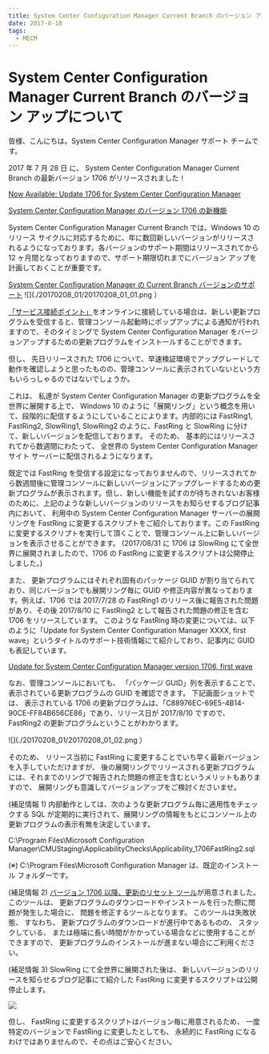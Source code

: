 ```yaml
---
title: System Center Configuration Manager Current Branch のバージョン アップについて
date: 2017-8-18
tags:
  - MECM
---
```


# System Center Configuration Manager Current Branch のバージョン アップについて

皆様、こんにちは。System Center Configuration Manager サポート チームです。

2017 年 7 月 28 日 に、 System Center Configuration Manager Current Branch の最新バージョン 1706 がリリースされました！

[Now Available: Update 1706 for System Center Configuration Manager](https://techcommunity.microsoft.com/t5/configuration-manager-archive/now-available-update-1706-for-system-center-configuration/ba-p/274258)

[System Center Configuration Manager のバージョン 1706 の新機能](https://docs.microsoft.com/ja-jp/mem/configmgr/core/plan-design/changes/whats-new-in-version-1706)

System Center Configuration Manager Current Branch では、Windows 10 のリリース サイクルに対応するために、年に数回新しいバージョンがリリースされるようになっております。各バージョンのサポート期間はリリースされてから 12 ヶ月間となっておりますので、サポート期限切れまでにバージョン アップを計画しておくことが重要です。


[System Center Configuration Manager の Current Branch バージョンのサポート](https://docs.microsoft.com/ja-jp/mem/configmgr/core/servers/manage/current-branch-versions-supported)
![](./20170208_01/20170208_01_01.png ）

[「サービス接続ポイント」](https://docs.microsoft.com/ja-jp/mem/configmgr/core/servers/deploy/configure/about-the-service-connection-point)をオンラインに接続している場合は、新しい更新プログラムを受信すると、管理コンソール起動時にポップアップによる通知が行われますので、そのタイミングで System Center Configuration Manager  をバージョンアップするための更新プログラムをインストールすることができます。



但し、 先日リリースされた 1706 について、早速検証環境でアップグレードして動作を確認しようと思ったものの、管理コンソールに表示されていないという方もいらっしゃるのではないでしょうか。



これは、 私達が System Center Configuration Manager の更新プログラムを全世界に展開する上で、 Windows 10 のように「展開リング」という概念を用いて、段階的に配信するようにしていることによります。内部的には FastRing1, FastRing2, SlowRing1, SlowRing2 のように、FastRing と SlowRing に分けて、新しいバージョンを配信しております。 そのため、 基本的にはリリースされてから数週間にわたって、 全世界の System Center Configuration Manager サイト サーバーに配信されるようになります。

 

既定では FastRing を受信する設定になっておりませんので、リリースされてから数週間後に管理コンソールに新しいバージョンにアップグレードするための更新プログラムが表示されます。但し、新しい機能を試すのが待ちきれないお客様のために、上記のような新しいバージョンのリリースをお知らせするブログ記事内において、 利用中の System Center Configuration Manager サーバーの展開リングを FastRing に変更するスクリプトをご紹介しております。この FastRing に変更するスクリプトを実行して頂くことで、管理コンソール上に新しいバージョンを表示させることができます。 (2017/08/31 に 1706 は SlowRing にて全世界に展開されましたので、1706 の FastRing に変更するスクリプトは公開停止しました。) 



また、 更新プログラムにはそれぞれ固有のパッケージ GUID が割り当てられており、同じバージョンでも展開リング毎に GUID や修正内容が異なっております。例えば、1706 では 2017/7/28 の FastRing1 のリリース後に報告された問題があり、その後 2017/8/10 に FastRing2 として報告された問題の修正を含む 1706 をリリースしています。 このような FastRing 時の変更については、以下のように「Update for System Center Configuration Manager XXXX, first wave」というタイトルのサポート技術情報にて紹介しており、記事内に GUID も表記しています。


[Update for System Center Configuration Manager version 1706, first wave](https://support.microsoft.com/ja-jp/help/4039380/update-for-system-center-configuration-manager-version-1706-first-wave)


なお、管理コンソールにおいても、 「パッケージ GUID」列を表示することで、表示されている更新プログラムの GUID を確認できます。 下記画面ショットでは、 表示されている 1706 の更新プログラムは、「C88976EC-69E5-4B14-90CE-FF84B656CE86」であり、リリース日が 2017/8/10 ですので、FastRing2 の更新プログラムということがわかります。

![](./20170208_01/20170208_01_02.png ）


そのため、 リリース当初に FastRing に変更することでいち早く最新バージョンを入手していただけますが、 後の展開リングでリリースされる更新プログラムには、それまでのリングで報告された問題の修正を含むというメリットもありますので、 展開リングも意識してバージョンアップをご検討くださいませ。

 

(補足情報 1)
内部動作としては、次のような更新プログラム毎に適用性をチェックする SQL が定期的に実行されて、展開リングの情報をもとにコンソール上の更新プログラムの表示有無を決定しています。

C:\Program Files\Microsoft Configuration Manager\CMUStaging\ApplicabilityChecks\Applicability_1706FastRing2.sql

(※)  C:\Program Files\Microsoft Configuration Manager は、既定のインストール フォルダーです。



(補足情報 2)
[バージョン 1706 以降、更新のリセット ツール](https://docs.microsoft.com/ja-jp/mem/configmgr/core/servers/manage/update-reset-tool)が用意されました。 このツールは、 更新プログラムのダウンロードやインストールを行った際に問題が発生した場合に、 問題を修正するツールとなります。 このツールは失敗状態、 すなわち、 更新プログラムのダウンロードが進行中であるものの、 スタックしている、 または極端に長い時間がかかっている場合などに使用することができますので、 更新プログラムのインストールが進まない場合にご利用ください。

 

(補足情報 3)
SlowRing にて全世界に展開された後は、 新しいバージョンのリリースを知らせるブログ記事にて紹介した FastRing に変更するスクリプトは公開停止します。

![](./20170208_01/20170208_01_03.png)


但し、 FastRing に変更するスクリプトはバージョン毎に用意されるため、 一度特定のバージョンで FastRing に変更したとしても、 永続的に FastRing になるわけではありませんので、その点はご安心ください。

